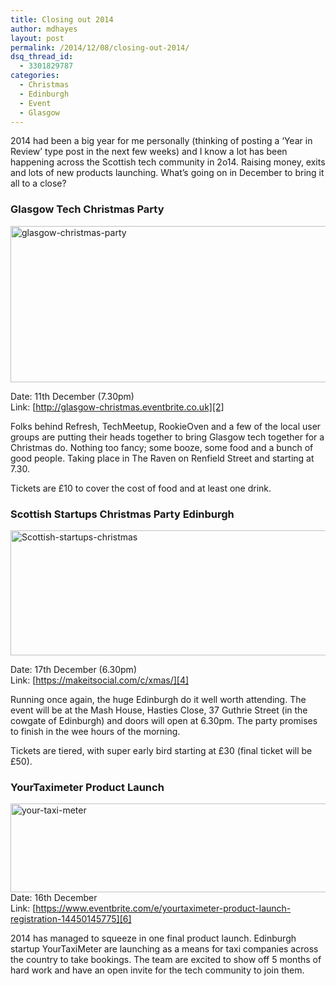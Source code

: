 ```yaml
---
title: Closing out 2014
author: mdhayes
layout: post
permalink: /2014/12/08/closing-out-2014/
dsq_thread_id:
  - 3301829787
categories:
  - Christmas
  - Edinburgh
  - Event
  - Glasgow
---
```

2014 had been a big year for me personally (thinking of posting a &#8216;Year in Review&#8217; type post in the next few weeks) and I know a lot has been happening across the Scottish tech community in 2o14. Raising money, exits and lots of new products launching. What&#8217;s going on in December to bring it all to a close?

### Glasgow Tech Christmas Party

[<img class="alignnone size-full wp-image-13765" alt="glasgow-christmas-party" src="http://rookieoven.com/wp-content/uploads/2014/12/glasgow-christmas-party.png" width="550" height="250" />][1]

Date: 11th December (7.30pm)  
Link: [http://glasgow-christmas.eventbrite.co.uk][2]

Folks behind Refresh, TechMeetup, RookieOven and a few of the local user groups are putting their heads together to bring Glasgow tech together for a Christmas do. Nothing too fancy; some booze, some food and a bunch of good people. Taking place in The Raven on Renfield Street and starting at 7.30.

Tickets are £10 to cover the cost of food and at least one drink.

### Scottish Startups Christmas Party Edinburgh

[<img class="alignnone size-full wp-image-13767" alt="Scottish-startups-christmas" src="http://rookieoven.com/wp-content/uploads/2014/12/Scottish-startups-christmas.png" width="550" height="200" />][3]

Date: 17th December (6.30pm)  
Link: [https://makeitsocial.com/c/xmas/][4]

Running once again, the huge Edinburgh do it well worth attending. The event will be at the Mash House, Hasties Close, 37 Guthrie Street (in the cowgate of Edinburgh) and doors will open at 6.30pm. The party promises to finish in the wee hours of the morning.

Tickets are tiered, with super early bird starting at £30 (final ticket will be £50).

### YourTaximeter Product Launch

[<img class="alignnone size-full wp-image-13766" alt="your-taxi-meter" src="http://rookieoven.com/wp-content/uploads/2014/12/your-taxi-meter.png" width="550" height="142" />][5]  
Date: 16th December  
Link: [https://www.eventbrite.com/e/yourtaximeter-product-launch-registration-14450145775][6]

2014 has managed to squeeze in one final product launch. Edinburgh startup YourTaxiMeter are launching as a means for taxi companies across the country to take bookings. The team are excited to show off 5 months of hard work and have an open invite for the tech community to join them.

 [1]: http://rookieoven.com/wp-content/uploads/2014/12/glasgow-christmas-party.png
 [2]: http://glasgow-christmas.eventbrite.co.uk "Glasgow christmas"
 [3]: http://rookieoven.com/wp-content/uploads/2014/12/Scottish-startups-christmas.png
 [4]: https://makeitsocial.com/c/xmas/ "Edinburgh christmas"
 [5]: http://rookieoven.com/wp-content/uploads/2014/12/your-taxi-meter.png
 [6]: https://www.eventbrite.com/e/yourtaximeter-product-launch-registration-14450145775 "YourTaxiMeter"
